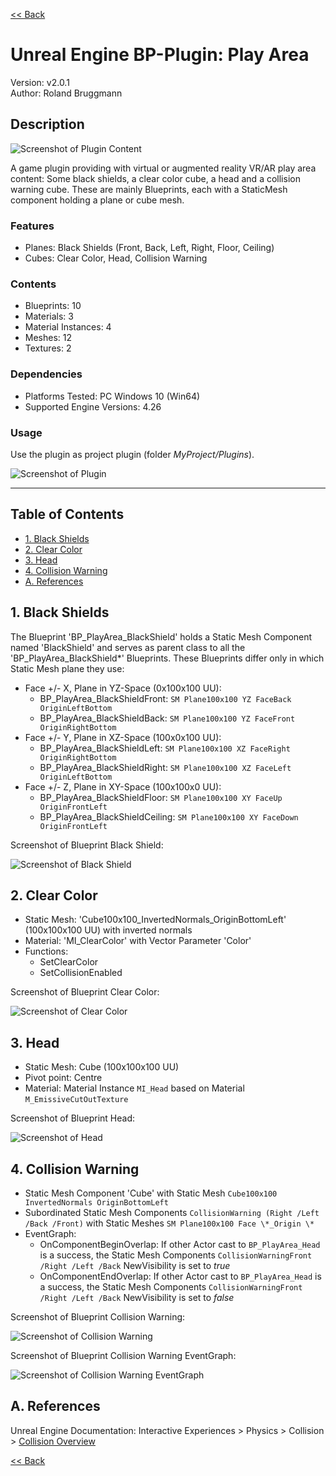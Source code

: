 [<< Back ](..)

# Unreal Engine BP-Plugin: Play Area

Version: v2.0.1
<br>Author: Roland Bruggmann

## Description

![Screenshot of Plugin Content](Docs/ScreenshotPluginContent.jpg "Screenshot of Plugin Content")

A game plugin providing with virtual or augmented reality VR/AR play area content: Some black shields, a clear color cube, a head and a collision warning cube. These are mainly Blueprints, each with a StaticMesh component holding a plane or cube mesh.

### Features

* Planes: Black Shields (Front, Back, Left, Right, Floor, Ceiling)
* Cubes: Clear Color, Head, Collision Warning

### Contents

* Blueprints: 10
* Materials: 3
* Material Instances: 4
* Meshes: 12
* Textures: 2

### Dependencies

* Platforms Tested: PC Windows 10 (Win64)
* Supported Engine Versions: 4.26

### Usage

Use the plugin as project plugin (folder *MyProject/Plugins*).

![Screenshot of Plugin](Docs/ScreenshotPlugin.jpg "Screenshot of Plugin")

---

## Table of Contents

<!-- Start Document Outline -->

* [1. Black Shields](#1-black-shields)
* [2. Clear Color](#2-clear-color)
* [3. Head](#3-head)
* [4. Collision Warning](#4-collision-warning)
* [A. References](#a-references)

<!-- End Document Outline -->

## 1. Black Shields

The Blueprint 'BP_PlayArea_BlackShield' holds a Static Mesh Component named 'BlackShield' and serves as parent class to all the 'BP_PlayArea_BlackShield*' Blueprints. These Blueprints differ only in which Static Mesh plane they use:

* Face +/- X, Plane in YZ-Space (0x100x100 UU):
  * BP_PlayArea_BlackShieldFront: `SM Plane100x100 YZ FaceBack OriginLeftBottom`
  * BP_PlayArea_BlackShieldBack: `SM Plane100x100 YZ FaceFront OriginRightBottom`
* Face +/- Y, Plane in XZ-Space (100x0x100 UU):
  * BP_PlayArea_BlackShieldLeft: `SM Plane100x100 XZ FaceRight OriginRightBottom`
  * BP_PlayArea_BlackShieldRight: `SM Plane100x100 XZ FaceLeft OriginLeftBottom`
* Face +/- Z, Plane in XY-Space (100x100x0 UU):
  * BP_PlayArea_BlackShieldFloor: `SM Plane100x100 XY FaceUp OriginFrontLeft`
  * BP_PlayArea_BlackShieldCeiling: `SM Plane100x100 XY FaceDown OriginFrontLeft`

Screenshot of Blueprint Black Shield:

![Screenshot of Black Shield](Docs/ScreenshotBlackShield.jpg "Screenshot of Black Shield")

## 2. Clear Color

* Static Mesh: 'Cube100x100_InvertedNormals_OriginBottomLeft' (100x100x100 UU) with inverted normals
* Material: 'MI_ClearColor' with Vector Parameter 'Color'
* Functions:
  * SetClearColor
  * SetCollisionEnabled

Screenshot of Blueprint Clear Color:

![Screenshot of Clear Color](Docs/ScreenshotClearColor.jpg "Screenshot of Clear Color")

<div style='page-break-after: always'></div>

## 3. Head

* Static Mesh: Cube (100x100x100 UU)
* Pivot point: Centre
* Material: Material Instance `MI_Head` based on Material `M_EmissiveCutOutTexture`

Screenshot of Blueprint Head:

![Screenshot of Head](Docs/ScreenshotHead.jpg "Screenshot of Head")

<div style='page-break-after: always'></div>

## 4. Collision Warning

* Static Mesh Component 'Cube' with Static Mesh `Cube100x100 InvertedNormals OriginBottomLeft`
* Subordinated Static Mesh Components `CollisionWarning (Right /Left /Back /Front)` with Static Meshes `SM Plane100x100 Face \*_Origin \*`
* EventGraph:
  * OnComponentBeginOverlap: If other Actor cast to `BP_PlayArea_Head` is a success, the Static Mesh Components `CollisionWarningFront /Right /Left /Back` NewVisibility is set to *true*
  * OnComponentEndOverlap: If other Actor cast to `BP_PlayArea_Head` is a success, the Static Mesh Components `CollisionWarningFront /Right /Left /Back` NewVisibility is set to *false*

Screenshot of Blueprint Collision Warning:

![Screenshot of Collision Warning](Docs/ScreenshotCollisionWarning.jpg "Screenshot of Collision Warning")

Screenshot of Blueprint Collision Warning EventGraph:

![Screenshot of Collision Warning EventGraph](Docs/ScreenshotCollisionWarningEventGraph.jpg "Screenshot of Collision Warning EventGraph")

## A. References

Unreal Engine Documentation: Interactive Experiences > Physics > Collision > [Collision Overview](https://docs.unrealengine.com/en-US/InteractiveExperiences/Physics/Collision/Overview/index.html)

[<< Back ](..)
